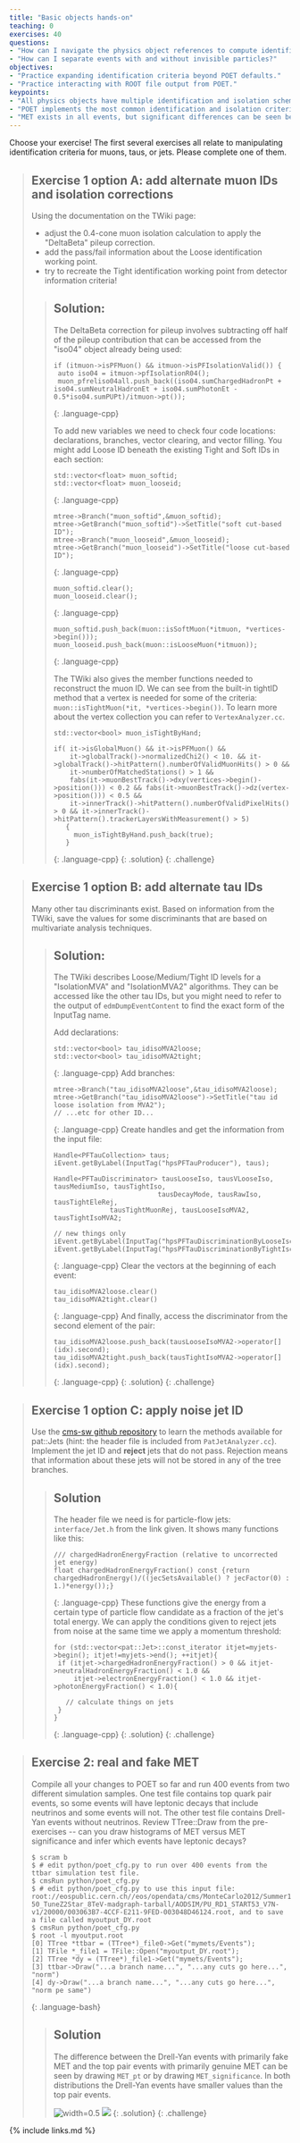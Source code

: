 ```yaml
---
title: "Basic objects hands-on"
teaching: 0
exercises: 40
questions:
- "How can I navigate the physics object references to compute identification criteria?"
- "How can I separate events with and without invisible particles?"
objectives:
- "Practice expanding identification criteria beyond POET defaults."
- "Practice interacting with ROOT file output from POET."
keypoints:
- "All physics objects have multiple identification and isolation schemes."
- "POET implements the most common identification and isolation criteria used in analyses."
- "MET exists in all events, but significant differences can be seen between samples with and without real MET."
---
```


Choose your exercise! The first several exercises all relate to manipulating identification criteria for muons, taus, or jets. Please complete one of them.

>## Exercise 1 option A: add alternate muon IDs and isolation corrections
>
>Using the documentation on the TWiki page:
> * adjust the 0.4-cone muon isolation calculation to apply the "DeltaBeta" pileup correction.
> * add the pass/fail information about the Loose identification working point.
> * try to recreate the Tight identification working point from detector information criteria!
>
>> ## Solution:
>> The DeltaBeta correction for pileup involves subtracting off half of the pileup contribution
>> that can be accessed from the "iso04" object already being used:
>>~~~
>>if (itmuon->isPFMuon() && itmuon->isPFIsolationValid()) {
>>  auto iso04 = itmuon->pfIsolationR04();
>>  muon_pfreliso04all.push_back((iso04.sumChargedHadronPt + iso04.sumNeutralHadronEt + iso04.sumPhotonEt - 0.5*iso04.sumPUPt)/itmuon->pt());
>>~~~
>>{: .language-cpp}
>>
>> To add new variables we need to check four code locations: declarations, branches, vector clearing, and vector filling. 
>> You might add Loose ID beneath the existing Tight and Soft IDs in each section:
>>~~~
>>std::vector<float> muon_softid;
>>std::vector<float> muon_looseid;
>>~~~
>>{: .language-cpp}
>>~~~
>>mtree->Branch("muon_softid",&muon_softid);
>>mtree->GetBranch("muon_softid")->SetTitle("soft cut-based ID");
>>mtree->Branch("muon_looseid",&muon_looseid);
>>mtree->GetBranch("muon_looseid")->SetTitle("loose cut-based ID");
>>~~~
>>{: .language-cpp}
>>~~~
>>muon_softid.clear();
>>muon_looseid.clear();
>>~~~
>>{: .language-cpp}
>>~~~
>>muon_softid.push_back(muon::isSoftMuon(*itmuon, *vertices->begin()));
>>muon_looseid.push_back(muon::isLooseMuon(*itmuon));
>>~~~
>>{: .language-cpp}
>>
>> The TWiki also gives the member functions needed to reconstruct the muon ID. We can see from the built-in tightID method that a 
>> vertex is needed for some of the criteria: `muon::isTightMuon(*it, *vertices->begin())`. To learn more about the
>> vertex collection you can refer to `VertexAnalyzer.cc`.
>> ~~~
>> std::vector<bool> muon_isTightByHand;
>>
>> if( it->isGlobalMuon() && it->isPFMuon() && 
>>     it->globalTrack()->normalizedChi2() < 10. && it->globalTrack()->hitPattern().numberOfValidMuonHits() > 0 &&
>>     it->numberOfMatchedStations() > 1 && 
>>     fabs(it->muonBestTrack()->dxy(vertices->begin()->position())) < 0.2 && fabs(it->muonBestTrack()->dz(vertex->position())) < 0.5 &&
>>     it->innerTrack()->hitPattern().numberOfValidPixelHits() > 0 && it->innerTrack()->hitPattern().trackerLayersWithMeasurement() > 5)
>>    {
>>      muon_isTightByHand.push_back(true);
>>    }
>> ~~~
>>{: .language-cpp}
>{: .solution}
{: .challenge}

>## Exercise 1 option B: add alternate tau IDs
>
>Many other tau discriminants exist. Based on information from the TWiki, 
>save the values for some discriminants that are based on multivariate analysis techniques.
>
>> ## Solution:
>> The TWiki describes Loose/Medium/Tight ID levels for a "IsolationMVA" and "IsolationMVA2" algorithms.
>> They can be accessed like the other tau IDs, but you might need to refer to the output of `edmDumpEventContent` 
>> to find the exact form of the InputTag name. 
>>
>> Add declarations:
>>~~~
>>std::vector<bool> tau_idisoMVA2loose;
>>std::vector<bool> tau_idisoMVA2tight;
>>~~~
>>{: .language-cpp}
>> Add branches:
>>~~~
>>mtree->Branch("tau_idisoMVA2loose",&tau_idisoMVA2loose);
>>mtree->GetBranch("tau_idisoMVA2loose")->SetTitle("tau id loose isolation from MVA2");
>> // ...etc for other ID...
>>~~~
>>{: .language-cpp}
>> Create handles and get the information from the input file:
>>~~~
>>Handle<PFTauCollection> taus;
>>iEvent.getByLabel(InputTag("hpsPFTauProducer"), taus);
>>
>>Handle<PFTauDiscriminator> tausLooseIso, tausVLooseIso, tausMediumIso, tausTightIso,
>>                           tausDecayMode, tausRawIso, tausTightEleRej,
>>			     tausTightMuonRej, tausLooseIsoMVA2, tausTightIsoMVA2;
>>
>> // new things only
>>iEvent.getByLabel(InputTag("hpsPFTauDiscriminationByLooseIsolationMVA2"),tausLooseIsoMVA2);
>>iEvent.getByLabel(InputTag("hpsPFTauDiscriminationByTightIsolationMVA2"),tausTightIsoMVA2);
>>~~~
>>{: .language-cpp}
>>Clear the vectors at the beginning of each event:
>>~~~
>>tau_idisoMVA2loose.clear()
>>tau_idisoMVA2tight.clear()
>>~~~
>>{: .language-cpp}
>> And finally, access the discriminator from the second element of the pair:
>>~~~
>>tau_idisoMVA2loose.push_back(tausLooseIsoMVA2->operator[](idx).second);
>>tau_idisoMVA2tight.push_back(tausTightIsoMVA2->operator[](idx).second);
>>~~~
>>{: .language-cpp}
>{: .solution}
{: .challenge}

>## Exercise 1 option C: apply noise jet ID
>
>Use the [cms-sw github repository](https://github.com/cms-sw/cmssw/tree/CMSSW_5_3_X/DataFormats/PatCandidates/) to learn the methods available for pat::Jets 
>(hint: the header file is included from `PatJetAnalyzer.cc`). Implement the jet ID and **reject** jets that do not pass. Rejection means that information
>about these jets will not be stored in any of the tree branches.
>
>>## Solution
>>The header file we need is for particle-flow jets: `interface/Jet.h` from the link given. It shows many functions like this:
>>~~~
>>/// chargedHadronEnergyFraction (relative to uncorrected jet energy)
>>float chargedHadronEnergyFraction() const {return chargedHadronEnergy()/((jecSetsAvailable() ? jecFactor(0) : 1.)*energy());}
>>~~~
>>{: .language-cpp}
>>These functions give the energy from a certain type of particle flow candidate as a fraction of the jet's total energy. We can apply the
>>conditions given to reject jets from noise at the same time we apply a momentum threshold:
>>~~~
>>for (std::vector<pat::Jet>::const_iterator itjet=myjets->begin(); itjet!=myjets->end(); ++itjet){
>>  if (itjet->chargedHadronEnergyFraction() > 0 && itjet->neutralHadronEnergyFraction() < 1.0 &&
>>      itjet->electronEnergyFraction() < 1.0 && itjet->photonEnergyFraction() < 1.0){
>>
>>    // calculate things on jets
>>  }
>>}
>>~~~
>>{: .language-cpp}
>{: .solution}
{: .challenge}

>## Exercise 2: real and fake MET
>
>Compile all your changes to POET so far and run 400 events from two different simulation samples. 
>One test file contains top quark pair events, so some events will have leptonic decays that include neutrinos
>and some events will not. The other test file contains Drell-Yan events without neutrinos.
>Review TTree::Draw from the pre-exercises -- can you draw histograms of MET versus MET significance 
>and infer which events have leptonic decays? 
>
> ~~~
> $ scram b
> $ # edit python/poet_cfg.py to run over 400 events from the ttbar simulation test file.
> $ cmsRun python/poet_cfg.py
> $ # edit python/poet_cfg.py to use this input file: root://eospublic.cern.ch//eos/opendata/cms/MonteCarlo2012/Summer12_DR53X/DYJetsToLL_M-50_TuneZ2Star_8TeV-madgraph-tarball/AODSIM/PU_RD1_START53_V7N-v1/20000/003063B7-4CCF-E211-9FED-003048D46124.root, and to save a file called myoutput_DY.root
> $ cmsRun python/poet_cfg.py
> $ root -l myoutput.root
> [0] TTree *ttbar = (TTree*)_file0->Get("mymets/Events");
> [1] TFile *_file1 = TFile::Open("myoutput_DY.root");
> [2] TTree *dy = (TTree*)_file1->Get("mymets/Events");
> [3] ttbar->Draw("...a branch name...", "...any cuts go here...", "norm")
> [4] dy->Draw("...a branch name...", "...any cuts go here...", "norm pe same")
> ~~~
> {: .language-bash}
>
>>## Solution
>>
>>The difference between the Drell-Yan events with primarily fake MET and the top pair events with primarily genuine MET
>>can be seen by drawing `MET_pt` or by drawing `MET_significance`. In both distributions the Drell-Yan events have 
>>smaller values than the top pair events.
>>
>>![width=0.5](../assets/img/DYvsTT_MET.png) ![](../assets/img/DYvsTT_signif.png)
>{: .solution}
{: .challenge}

{% include links.md %}
